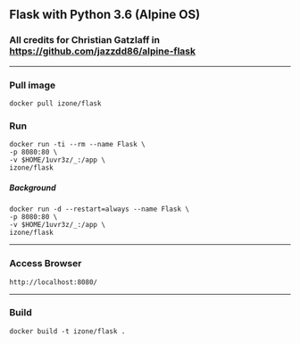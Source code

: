 ## Flask with Python 3.6 (Alpine OS)
### All credits for Christian Gatzlaff in https://github.com/jazzdd86/alpine-flask
-----

### Pull image
```
docker pull izone/flask
```

### Run
```
docker run -ti --rm --name Flask \
-p 8080:80 \
-v $HOME/1uvr3z/_:/app \
izone/flask
```
##### Background
```
docker run -d --restart=always --name Flask \
-p 8080:80 \
-v $HOME/1uvr3z/_:/app \
izone/flask
```

-----
### Access Browser
```
http://localhost:8080/
```

-----
### Build
```
docker build -t izone/flask .
```
